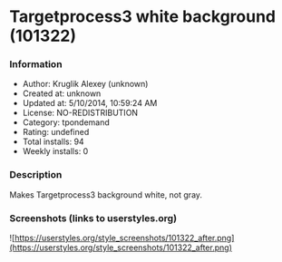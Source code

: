 # Targetprocess3 white background (101322)

### Information
- Author: Kruglik Alexey (unknown)
- Created at: unknown
- Updated at: 5/10/2014, 10:59:24 AM
- License: NO-REDISTRIBUTION
- Category: tpondemand
- Rating: undefined
- Total installs: 94
- Weekly installs: 0


### Description
Makes Targetprocess3 background white, not gray.


### Screenshots (links to userstyles.org)
![https://userstyles.org/style_screenshots/101322_after.png](https://userstyles.org/style_screenshots/101322_after.png)


